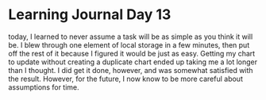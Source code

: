 # Learning Journal Day 13

today, I learned to never assume a task will be as simple as you think it will be. I blew through one element of local storage in a few minutes, then put off the rest of it because I figured it would be just as easy. Getting my chart to update without creating a duplicate chart ended up taking me a lot longer than I thought. I did get it done, however, and was somewhat satisfied with the result. However, for the future, I now know to be more careful about assumptions for time.
